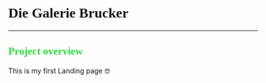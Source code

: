 # <span style="font-family: 'Poppins'">Die Galerie Brucker </span>

---

## <span style="font-family: 'Poppins'; color:#2CDB3D;">Project overview</span>

This is my first Landing page 🤓
